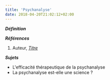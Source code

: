 ```yaml
---
title: 'Psychanalyse'
date: 2018-04-20T21:02:12+02:00
---
```


***Définition*** 

>

***Références***

1. Auteur, <u>*Titre*</u>

***Sujets***

- L'efficacité thérapeutique de la psychanalyse
- La psychanalyse est-elle une science ?
